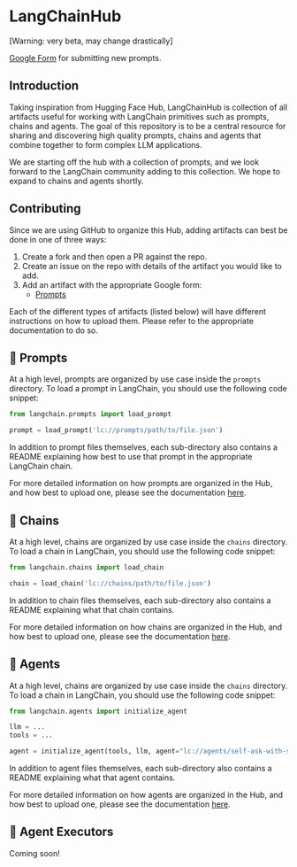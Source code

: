 # LangChainHub

[Warning: very beta, may change drastically]

[Google Form](https://forms.gle/aAhZ6nEUybdzVbYq6) for submitting new prompts.

## Introduction

Taking inspiration from Hugging Face Hub, LangChainHub is collection of all artifacts useful for working with LangChain primitives such as prompts, chains and agents. 
The goal of this repository is to be a central resource for sharing and discovering high quality prompts, chains and agents that combine together to form complex LLM applications.

We are starting off the hub with a collection of prompts, and we look forward to the LangChain community adding to this collection. We hope to expand to chains and agents shortly.

## Contributing

Since we are using GitHub to organize this Hub, adding artifacts can best be done in one of three ways:

1. Create a fork and then open a PR against the repo.
2. Create an issue on the repo with details of the artifact you would like to add.
3. Add an artifact with the appropriate Google form:
   - [Prompts](https://forms.gle/aAhZ6nEUybdzVbYq6)

Each of the different types of artifacts (listed below) will have different instructions on how to upload them.
Please refer to the appropriate documentation to do so.

## 📖 Prompts

At a high level, prompts are organized by use case inside the `prompts` directory.
To load a prompt in LangChain, you should use the following code snippet:

```python
from langchain.prompts import load_prompt

prompt = load_prompt('lc://prompts/path/to/file.json')
```

In addition to prompt files themselves, each sub-directory also contains a README explaining how best to use that prompt in the appropriate LangChain chain.

For more detailed information on how prompts are organized in the Hub, and how best to upload one, please see the documentation [here](./prompts/README.md).

## 🔗 Chains

At a high level, chains are organized by use case inside the `chains` directory.
To load a chain in LangChain, you should use the following code snippet:

```python
from langchain.chains import load_chain

chain = load_chain('lc://chains/path/to/file.json')
```

In addition to chain files themselves, each sub-directory also contains a README explaining what that chain contains.

For more detailed information on how chains are organized in the Hub, and how best to upload one, please see the documentation [here](./chains/README.md).


## 🤖 Agents

At a high level, chains are organized by use case inside the `chains` directory.
To load a chain in LangChain, you should use the following code snippet:

```python
from langchain.agents import initialize_agent

llm = ...
tools = ...

agent = initialize_agent(tools, llm, agent="lc://agents/self-ask-with-search/agent.json")
```

In addition to agent files themselves, each sub-directory also contains a README explaining what that agent contains.

For more detailed information on how agents are organized in the Hub, and how best to upload one, please see the documentation [here](./agents/README.md).



## 👷 Agent Executors

Coming soon!